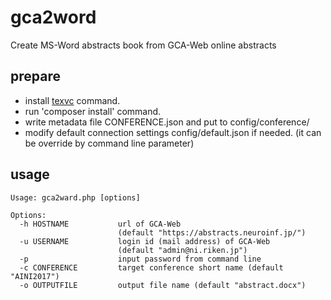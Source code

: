 # gca2word

Create MS-Word abstracts book from GCA-Web online abstracts

## prepare
- install [texvc](https://www.mediawiki.org/wiki/Texvc) command.
- run 'composer install' command.
- write metadata file CONFERENCE.json and put to config/conference/
- modify default connection settings config/default.json if needed.
  (it can be override by command line parameter)

## usage
```
Usage: gca2ward.php [options]

Options:
  -h HOSTNAME           url of GCA-Web
                        (default "https://abstracts.neuroinf.jp/")
  -u USERNAME           login id (mail address) of GCA-Web
                        (default "admin@ni.riken.jp")
  -p                    input password from command line
  -c CONFERENCE         target conference short name (default "AINI2017")
  -o OUTPUTFILE         output file name (default "abstract.docx")
